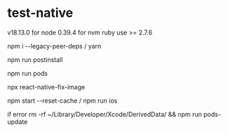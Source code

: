 # test-native

v18.13.0 for node
0.39.4 for nvm
ruby use >= 2.7.6

npm i --legacy-peer-deps / yarn

npm run postinstall

npm run pods

npx react-native-fix-image

npm start --reset-cache / npm run ios

if error rm -rf ~/Library/Developer/Xcode/DerivedData/ && 
npm run pods-update
